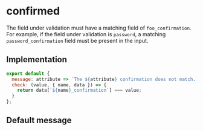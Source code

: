 # confirmed

The field under validation must have a matching field of `foo_confirmation`. For example, if the field under validation is `password`, a matching `password_confirmation` field must be present in the input.


## Implementation

```js
export default {
  message: attribute => `The ${attribute} confirmation does not match.`,
  check: (value, { name, data }) => {
    return data[`${name}_confirmation`] === value;
  }
};

```

## Default message

```

```
